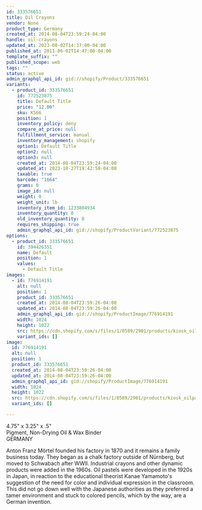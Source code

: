 ```yaml
---
id: 333576651
title: Oil Crayons
vendor: None
product_type: Germany
created_at: 2014-08-04T23:59:24-04:00
handle: oil-crayons
updated_at: 2023-08-02T14:37:00-04:00
published_at: 2011-06-02T14:47:00-04:00
template_suffix: ""
published_scope: web
tags: ""
status: active
admin_graphql_api_id: gid://shopify/Product/333576651
variants:
  - product_id: 333576651
    id: 772523875
    title: Default Title
    price: "12.00"
    sku: K566
    position: 1
    inventory_policy: deny
    compare_at_price: null
    fulfillment_service: manual
    inventory_management: shopify
    option1: Default Title
    option2: null
    option3: null
    created_at: 2014-08-04T23:59:24-04:00
    updated_at: 2023-10-27T19:42:58-04:00
    taxable: true
    barcode: "1664"
    grams: 0
    image_id: null
    weight: 0
    weight_unit: lb
    inventory_item_id: 1233804934
    inventory_quantity: 0
    old_inventory_quantity: 0
    requires_shipping: true
    admin_graphql_api_id: gid://shopify/ProductVariant/772523875
options:
  - product_id: 333576651
    id: 394426351
    name: Default
    position: 1
    values:
      - Default Title
images:
  - id: 776914191
    alt: null
    position: 1
    product_id: 333576651
    created_at: 2014-08-04T23:59:26-04:00
    updated_at: 2014-08-04T23:59:26-04:00
    admin_graphql_api_id: gid://shopify/ProductImage/776914191
    width: 1024
    height: 1022
    src: https://cdn.shopify.com/s/files/1/0589/2901/products/kiosk_oilpastels.tif.jpeg?v=1407211166
    variant_ids: []
image:
  id: 776914191
  alt: null
  position: 1
  product_id: 333576651
  created_at: 2014-08-04T23:59:26-04:00
  updated_at: 2014-08-04T23:59:26-04:00
  admin_graphql_api_id: gid://shopify/ProductImage/776914191
  width: 1024
  height: 1022
  src: https://cdn.shopify.com/s/files/1/0589/2901/products/kiosk_oilpastels.tif.jpeg?v=1407211166
  variant_ids: []

---
```


4.75" x 3.25" x .5"  
Pigment, Non-Drying Oil & Wax Binder  
GERMANY

Anton Franz Mörtel founded his factory in 1870 and it remains a family business today. They began as a chalk factory outside of Nürnberg, but moved to Schwabach after WWII. Industrial crayons and other dynamic products were added in the 1960s. Oil pastels were developed in the 1920s in Japan, in reaction to the educational theorist Kanae Yamamoto's suggestion of the need for color and individual expression in the classroom. This did not go down well with the Japanese authorities as they preferred a tamer environment and stuck to colored pencils, which by the way, are a German invention.
